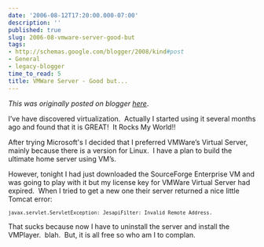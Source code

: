 ```yaml
---
date: '2006-08-12T17:20:00.000-07:00'
description: ''
published: true
slug: 2006-08-vmware-server-good-but
tags:
- http://schemas.google.com/blogger/2008/kind#post
- General
- legacy-blogger
time_to_read: 5
title: VMWare Server - Good but...
---
```


*This was originally posted on blogger [here](https://techshorts.blogspot.com/2006/08/vmware-server-good-but.html)*.

<p>I&rsquo;ve have discovered virtualization.&nbsp; Actually I started using it several months ago and found that it is GREAT!&nbsp; It Rocks My World!!</p><p>After trying Microsoft's I decided that I preferred VMWare&rsquo;s Virtual Server, mainly because there is a version for Linux.&nbsp; I have a plan to build the ultimate home server using VM&rsquo;s.</p><p>However, tonight I had just downloaded the SourceForge Enterprise VM and was going to play with it but my license key for VMWare Virtual Server had expired.&nbsp; When I tried to get a new one their server returned a nice little Tomcat error:</p><pre><font size="2">javax.servlet.ServletException: JesapiFilter: Invalid Remote Address.</font></pre><p>That sucks because now I have to uninstall the server and install the VMPlayer.&nbsp; blah.&nbsp; But, it is all free so who am I to complan.</p>